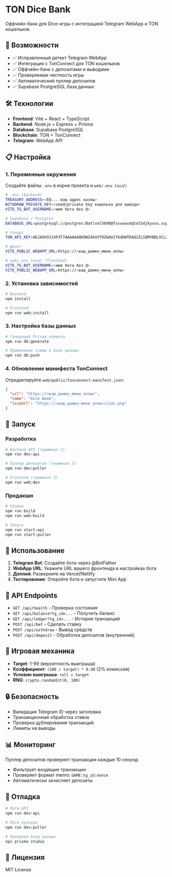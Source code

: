 # TON Dice Bank

Оффчейн-банк для Dice-игры с интеграцией Telegram WebApp и TON кошельков.

## 🚀 Возможности

- ✅ Исправленный детект Telegram WebApp
- ✅ Интеграция с TonConnect для TON кошельков
- ✅ Оффчейн-банк с депозитами и выводами
- ✅ Проверяемая честность игры
- ✅ Автоматический пуллер депозитов
- ✅ Supabase PostgreSQL база данных

## 🛠 Технологии

- **Frontend**: Vite + React + TypeScript
- **Backend**: Node.js + Express + Prisma
- **Database**: Supabase PostgreSQL
- **Blockchain**: TON + TonConnect
- **Telegram**: WebApp API

## 📋 Настройка

### 1. Переменные окружения

Создайте файлы `.env` в корне проекта и `web/.env.local`:

```bash
# .env (backend)
TREASURY_ADDRESS=<EQ... ваш адрес казны>
WITHDRAW_PRIVATE_KEY=<seed/private key кошелька для вывода>
VITE_TG_BOT_USERNAME=<имя бота без @>

# Supabase / Postgres
DATABASE_URL=postgresql://postgres:Batlvol5690@fssuowsdqtolbdjkyxvu.supabase.co:5432/postgres

# tonapi
TON_API_KEY=AE2AXH33J4FXT7AAAAAAQKOWZ46XVTOZQAUJ764DWTDAQ2ZLSQMVBDLVCLXUFIFROV7HVUA

# фронт
VITE_PUBLIC_WEBAPP_URL=https://<ваш_домен_мини_аппы>
```

```bash
# web/.env.local (frontend)
VITE_TG_BOT_USERNAME=<имя бота без @>
VITE_PUBLIC_WEBAPP_URL=https://<ваш_домен_мини_аппы>
```

### 2. Установка зависимостей

```bash
# Backend
npm install

# Frontend
npm run web:install
```

### 3. Настройка базы данных

```bash
# Генерация Prisma клиента
npm run db:generate

# Применение схемы к базе данных
npm run db:push
```

### 4. Обновление манифеста TonConnect

Отредактируйте `web/public/tonconnect-manifest.json`:

```json
{
  "url": "https://<ваш_домен_мини_аппы>",
  "name": "Dice Bank",
  "iconUrl": "https://<ваш_домен_мини_аппы>/icon.png"
}
```

## 🚀 Запуск

### Разработка

```bash
# Backend API (терминал 1)
npm run dev:api

# Пуллер депозитов (терминал 2)
npm run dev:puller

# Frontend (терминал 3)
npm run web:dev
```

### Продакшн

```bash
# Сборка
npm run build
npm run web:build

# Запуск
npm run start:api
npm run start:puller
```

## 📱 Использование

1. **Telegram Bot**: Создайте бота через @BotFather
2. **WebApp URL**: Укажите URL вашего фронтенда в настройках бота
3. **Деплой**: Разверните на Vercel/Netlify
4. **Тестирование**: Откройте бота и запустите Mini App

## 🔧 API Endpoints

- `GET /api/health` - Проверка состояния
- `GET /api/balance?tg_id=...` - Получить баланс
- `GET /api/ledger?tg_id=...` - История транзакций
- `POST /api/bet` - Сделать ставку
- `POST /api/withdraw` - Вывод средств
- `POST /api/deposit` - Обработка депозитов (внутренний)

## 🎲 Игровая механика

- **Target**: 1-99 (вероятность выигрыша)
- **Коэффициент**: `(100 / target) * 0.98` (2% комиссия)
- **Условие выигрыша**: `roll < target`
- **RNG**: `crypto.randomInt(0, 100)`

## 🔒 Безопасность

- Валидация Telegram ID через заголовки
- Транзакционная обработка ставок
- Проверка дублирования транзакций
- Лимиты на выводы

## 📊 Мониторинг

Пуллер депозитов проверяет транзакции каждые 10 секунд:
- Фильтрует входящие транзакции
- Проверяет формат memo: `GAME:tg_id:nonce`
- Автоматически зачисляет депозиты

## 🐛 Отладка

```bash
# Логи API
npm run dev:api

# Логи пуллера
npm run dev:puller

# Проверка базы данных
npx prisma studio
```

## 📝 Лицензия

MIT License


